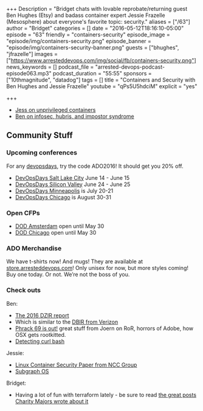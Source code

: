 +++
Description = "Bridget chats with lovable reprobate/returning guest Ben Hughes (Etsy) and badass container expert Jessie Frazelle (Mesosphere) about everyone's favorite topic: security."
aliases = ["/63"]
author = "Bridget"
categories = []
date = "2016-05-12T18:16:10-05:00"
episode = "63"
friendly = "containers-security"
episode_image = "episode/img/containers-security.png"
episode_banner = "episode/img/containers-security-banner.png"
guests = ["bhughes", "jfrazelle"]
images = ["https://www.arresteddevops.com/img/social/fb/containers-security.png"]
news_keywords = []
podcast_file = "arrested-devops-podcast-episode063.mp3"
podcast_duration = "55:55"
sponsors = ["10thmagnitude", "datadog"]
tags = []
title = "Containers and Security with Ben Hughes and Jessie Frazelle"
youtube = "qPs5U5hdciM"
explicit = "yes"

+++

* [Jess on unprivileged containers](https://blog.jessfraz.com/post/getting-towards-real-sandbox-containers/)
* [Ben on infosec, hubris, and impostor syndrome](https://mumble.org.uk/blog/2016/04/30/malory-isnt-the-only-imposter-in-infosec/)

## Community Stuff

### Upcoming conferences

For any <a href="http://devopsdays.org">devopsdays</a>, try the code ADO2016! It should get you 20% off.

* [DevOpsDays Salt Lake City](http://www.devopsdays.org/events/2016-saltlakecity/) June 14 - June 15
* [DevOpsDays Silicon Valley](http://www.devopsdays.org/events/2016-siliconvalley) June 24 - June 25
* [DevOpsDays Minneapolis](http://www.devopsdays.org/events/2016-minneapolis) is July 20-21
* [DevOpsDays Chicago](http://www.devopsdays.org/events/2016-chicago) is August 30-31

### Open CFPs

* [DOD Amsterdam](http://www.devopsdays.org/events/2016-amsterdam/propose/) open until May 30
* [DOD Chicago](http://www.devopsdays.org/events/2016-chicago/propose/) open until May 30

### ADO Merchandise

We have t-shirts now! And mugs! They are available at <a href="http://store.arresteddevops.com">store.arresteddevops.com</a>! Only unisex for now, but more styles coming! Buy one today. Or not. We’re not the boss of you.

### Check outs

Ben:

* [The 2016 DZIR report](https://www.google.com/search?q=DZIR+2016+threatbutt+security+report)
* Which is similar to the [DBIR from Verizon](http://www.verizonenterprise.com/verizon-insights-lab/dbir/)
* [Phrack 69 is out!](http://phrack.org/issues/69/16.html#article) great stuff from Joern on RoR, horrors of Adobe, how OSX gets rootkitted.
* [Detecting curl bash](https://www.idontplaydarts.com/2016/04/detecting-curl-pipe-bash-server-side/)

Jessie:

* [Linux Container Security Paper from NCC Group](https://www.nccgroup.trust/globalassets/our-research/us/whitepapers/2016/april/ncc_group_understanding_hardening_linux_containers-10pdf/)
* [Subgraph OS](https://subgraph.com/sgos/)


Bridget:

* Having a lot of fun with terraform lately - be sure to read [the great posts Charity Majors wrote about it](https://charity.wtf/tag/terraform/)
